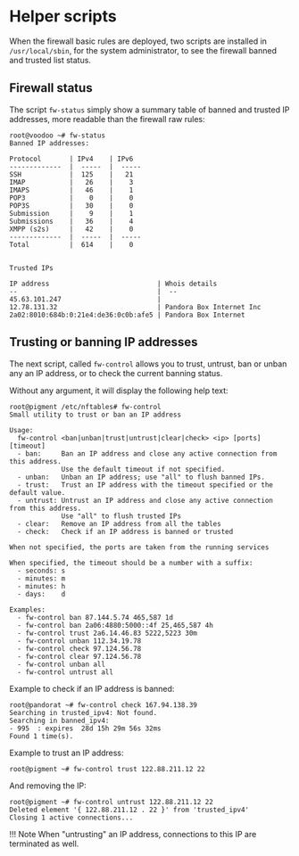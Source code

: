 # Helper scripts

When the firewall basic rules are deployed, two scripts are installed in
`/usr/local/sbin`, for the system administrator, to see the firewall banned and trusted
list status.

## Firewall status

The script `fw-status` simply show a summary table of banned and trusted IP addresses,
more readable than the firewall raw rules:

```plain
root@voodoo ~# fw-status
Banned IP addresses:

Protocol       | IPv4    | IPv6
-------------  |  -----  |  -----
SSH            |  125    |   21
IMAP           |   26    |    3
IMAPS          |   46    |    1
POP3           |    0    |    0
POP3S          |   30    |    0
Submission     |    9    |    1
Submissions    |   36    |    4
XMPP (s2s)     |   42    |    0
-------------  |  -----  |  -----
Total          |  614    |    0


Trusted IPs

IP address                           | Whois details
--                                   |  --
45.63.101.247                        |
12.78.131.32                         | Pandora Box Internet Inc
2a02:8010:684b:0:21e4:de36:0c0b:afe5 | Pandora Box Internet
```

## Trusting or banning IP addresses

The next script, called `fw-control` allows you to trust, untrust, ban or unban any an IP
address, or to check the current banning status.

Without any argument, it will display the following help text:

```plain
root@pigment /etc/nftables# fw-control
Small utility to trust or ban an IP address

Usage:
  fw-control <ban|unban|trust|untrust|clear|check> <ip> [ports] [timeout]
  - ban:     Ban an IP address and close any active connection from this address.
             Use the default timeout if not specified.
  - unban:   Unban an IP address; use "all" to flush banned IPs.
  - trust:   Trust an IP address with the timeout specified or the default value.
  - untrust: Untrust an IP address and close any active connection from this address.
             Use "all" to flush trusted IPs
  - clear:   Remove an IP address from all the tables
  - check:   Check if an IP address is banned or trusted

When not specified, the ports are taken from the running services

When specified, the timeout should be a number with a suffix:
  - seconds: s
  - minutes: m
  - minutes: h
  - days:    d

Examples:
  - fw-control ban 87.144.5.74 465,587 1d
  - fw-control ban 2a06:4880:5000::4f 25,465,587 4h
  - fw-control trust 2a6.14.46.83 5222,5223 30m
  - fw-control unban 112.34.19.78
  - fw-control check 97.124.56.78
  - fw-control clear 97.124.56.78
  - fw-control unban all
  - fw-control untrust all
```

Example to check if an IP address is banned:

```plain
root@pandorat ~# fw-control check 167.94.138.39
Searching in trusted_ipv4: Not found.
Searching in banned_ipv4:
- 995  : expires  28d 15h 29m 56s 32ms
Found 1 time(s).
```

Example to trust an IP address:

```plain
root@pigment ~# fw-control trust 122.88.211.12 22
```

And removing the IP:

```plain
root@pigment ~# fw-control untrust 122.88.211.12 22
Deleted element '{ 122.88.211.12 . 22 }' from 'trusted_ipv4'
Closing 1 active connections...
```

!!! Note
    When "untrusting" an IP address, connections to this IP are terminated as well.
